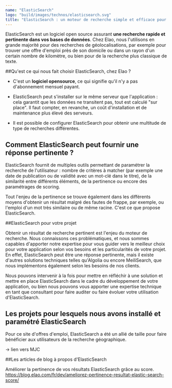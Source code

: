 ```yaml
---
name: "ElasticSearch"
logo: "build/images/technos/elasticsearch.svg"
title: "ElasticSearch : un moteur de recherche simple et efficace pour votre application web"
---
```


ElasticSearch est un logiciel open source assurant **une recherche rapide et pertinente dans vos bases de données**. Chez Elao, nous l'utilisons en grande majorité pour des recherches de géolocalisations, par exemple pour trouver une offre d'emploi près de son domicile ou dans un rayon d'un certain nombre de kilomètre, ou bien pour de la recherche plus classique de texte.

##Qu'est ce qui nous fait choisir ElasticSearch, chez Elao ?

- C'est un **logiciel opensource**, ce qui signifie qu'il n'y a pas d'abonnement mensuel payant.

- ElasticSearch peut s'installer sur le même serveur que l'application : cela garantit que les données ne transitent pas, tout est calculé "sur place". Il faut compter, en revanche, un coût d'installation et de maintenance plus élevé des serveurs.

- Il est possible de configurer ElasticSearch pour obtenir une multitude de type de recherches différentes.

## Comment ElasticSearch peut fournir une réponse pertinente ?

ElasticSearch fournit de multiples outils permettant de paramétrer la recherche de l'utilisateur : nombre de critères à matcher (par exemple une date de publication ou de validité avec un mot-clé dans le titre), de la similarité entre différents éléments, de la pertinence ou encore des paramétrages de scoring.

Tout l'enjeu de la pertinence se trouve également dans les différents moyens d'obtenir un résultat malgré des fautes de frappe, par exemple, ou l'emploi d'un mot très similaire ou de même racine. C'est ce que propose ElasticSearch.

##ElasticSearch pour votre projet

Obtenir un résultat de recherche pertinent est l'enjeu du moteur de recherche. Nous connaissons ces problématiques, et nous sommes capables d'apporter notre expertise pour vous guider vers le meilleur choix pour votre application selon vos besoins et les particularités de votre projet. En effet, ElasticSearch peut être une réponse pertinente, mais il existe d'autres solutions techniques telles qu'Algolia ou encore MeiliSearch, que nous implémentons également selon les besoins de nos clients.

Nous pouvons intervenir à la fois pour mettre en réfléchir à une solution et mettre en place ElasticSearch dans le cadre du développement de votre application, ou bien nous pouvons vous apporter une expertise technique en tant que consultant pour faire auditer ou faire évoluer votre utilisation d'ElasticSearch.

## Les projets pour lesquels nous avons installé et paramétré ElasticSearch

Pour ce site d'offres d'emploi, ElasticSearch a été un allié de taille pour faire bénéficier aux utilisateurs de la recherche géographique.

-> lien vers MJC

##Les articles de blog à propos d'ElasticSearch

Améliorer la pertinence de vos résultats ElasticSearch grâce au score. https://blog.elao.com/fr/dev/ameliorez-pertinence-resultat-elastic-search-score/
